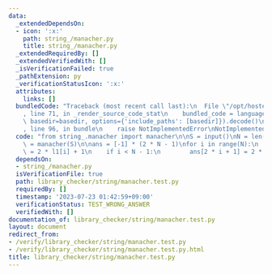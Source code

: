 ```yaml
---
data:
  _extendedDependsOn:
  - icon: ':x:'
    path: string_/manacher.py
    title: string_/manacher.py
  _extendedRequiredBy: []
  _extendedVerifiedWith: []
  _isVerificationFailed: true
  _pathExtension: py
  _verificationStatusIcon: ':x:'
  attributes:
    links: []
  bundledCode: "Traceback (most recent call last):\n  File \"/opt/hostedtoolcache/PyPy/3.7.13/x64/site-packages/onlinejudge_verify/documentation/build.py\"\
    , line 71, in _render_source_code_stat\n    bundled_code = language.bundle(stat.path,\
    \ basedir=basedir, options={'include_paths': [basedir]}).decode()\n  File \"/opt/hostedtoolcache/PyPy/3.7.13/x64/site-packages/onlinejudge_verify/languages/python.py\"\
    , line 96, in bundle\n    raise NotImplementedError\nNotImplementedError\n"
  code: "from string_.manacher import manacher\n\nS = input()\nN = len(S)\nl1, l2\
    \ = manacher(S)\n\nans = [-1] * (2 * N - 1)\nfor i in range(N):\n    ans[2 * i]\
    \ = 2 * l1[i] + 1\n    if i < N - 1:\n        ans[2 * i + 1] = 2 * l2[i]\nprint(*ans)\n"
  dependsOn:
  - string_/manacher.py
  isVerificationFile: true
  path: library_checker/string/manacher.test.py
  requiredBy: []
  timestamp: '2023-07-23 01:42:59+09:00'
  verificationStatus: TEST_WRONG_ANSWER
  verifiedWith: []
documentation_of: library_checker/string/manacher.test.py
layout: document
redirect_from:
- /verify/library_checker/string/manacher.test.py
- /verify/library_checker/string/manacher.test.py.html
title: library_checker/string/manacher.test.py
---
```


